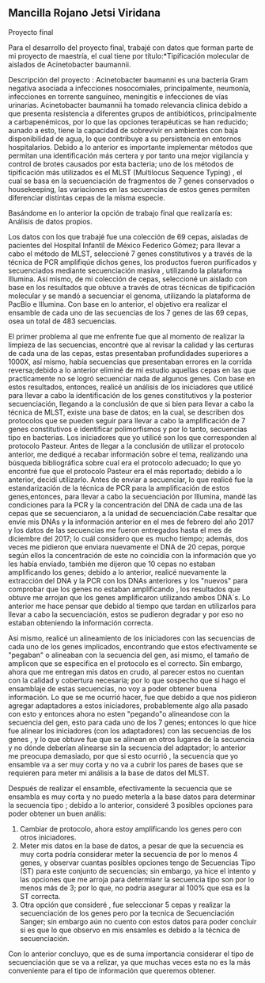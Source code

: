 
## Mancilla Rojano Jetsi Viridana 

Proyecto final

Para el desarrollo del proyecto final, trabajé con datos que forman parte de mi proyecto de maestría, el cual tiene por título:*Tipificación molecular de aislados de Acinetobacter baumannii.

Descripción del proyecto :
Acinetobacter baumanni es una bacteria Gram negativa asociada a infecciones nosocomiales, principalmente, neumonía, infecciones en torrente sanguíneo, meningitis e infecciones de vías urinarias. Acinetobacter baumannii ha tomado relevancia clínica debido a que presenta resistencia a diferentes grupos de antibióticos, principalmente a carbapenémicos, por lo que las opciones terapéuticas se han reducido; aunado a esto, tiene la capacidad de sobrevivir en ambientes con baja disponibilidad de agua, lo que contribuye a su persistencia en entornos hospitalarios. Debido a lo anterior es importante implementar métodos que permitan una identificación más certera y por tanto una mejor vigilancia y control de brotes causados por esta bacteria; uno de los métodos de tipificación más utilizados es el MLST (Multilocus Sequence Typing) , el cual se basa en la secuenciación de fragmentos de 7 genes conservados o housekeeping, las variaciones en las secuencias de estos genes permiten diferenciar distintas cepas de la misma especie.

Basándome en lo anterior la opción de trabajo final que realizaría es: Análisis de datos propios.

Los datos con los que trabajé fue una colección de 69 cepas, aisladas de pacientes del Hospital Infantil de México Federico Gómez; para llevar a cabo el método de MLST, seleccioné 7 genes constitutivos y a través de la técnica de PCR amplifiqúe dichos genes, los productos fueron purificados y secuenciados mediante secuenciación masiva , utilizando la plataforma Illumina. Así mismo, de mi colección de cepas, seleccioné un aislado con base en los resultados que obtuve a través de otras técnicas de tipificación molecular y se mandó a secuenciar el genoma, utilizando la plataforma de PacBio e Illumina. Con base en lo anterior, el objetivo era realizar el ensamble de cada uno de las secuencias de los 7 genes de las 69 cepas, osea un total de 483 secuencias. 

El primer problema al que me enfrente fue que al momento de realizar la limpieza de las secuencias, encontré que al revisar la calidad y las certuras de cada una de las cepas, estas presentaban profundidades superiores a 1000X, así mismo, había secuencias que presentaban errores en la corrida reversa;debido a lo anterior eliminé de mi estudio aquellas cepas en las que practicamente no se logró secuenciar nada de algunos genes. Con base en estos resultados, entonces, realicé un análisis de los iniciadores que utilicé para llevar a cabo la identificación de los genes constitutivos y la posterior secuenciación, llegando a la conclusión de que si bien para llevar a cabo la técnica de MLST, existe una base de datos; en la cual, se describen dos protocolos que se pueden seguir para llevar a cabo la amplificación de 7 genes constitutivos e identificar polimorfismos y por lo tanto, secuencias tipo en bacterias. Los iniciadores que yo utilicé son los que corresponden al protocolo Pasteur.  Antes de llegar a la conclusión de utilizar el protocolo anterior, me dediqué a recabar información sobre el tema, realizando una búsqueda bibliográfica sobre cual era el protocolo adecuado; lo que yo encontré fue que el protocolo Pasteur era el más reportado; debido a lo anterior, decidí utilizarlo. Antes de enviar a secuenciar, lo que realicé fue la estandarización de la técnica de PCR para la amplificación de estos genes,entonces, para llevar a cabo la secuenciación por Illumina, mandé las condiciones para la PCR y la concentración del DNA de cada una de las cepas que se secuenciaron, a la unidad de secuenciación.Cabe resaltar que envíe mis DNAs y la información anterior en el mes de febrero del año 2017 y los datos de las secuencias me fueron entregados hasta el mes de diciembre del 2017; lo cuál considero que es mucho tiempo; además, dos veces me pidieron que enviara nuevamente el DNA de 20 cepas, porque según ellos la concentración de este no coincidia con la información que yo les había enviado, también me dijeron que 10 cepas no estaban amplificando los genes; debido a lo anterior, realicé nuevamente la extracción del DNA y la PCR con los DNAs anteriores y los "nuevos" para comprobar que los genes no estaban amplificando , los resultados que obtuve me arrojan que  los genes amplificaron utilizando ambos DNA´s. Lo anterior  me hace pensar que debido al tiempo que tardan en utilizarlos para llevar a cabo la secuenciación, estos se pudieron degradar y por eso no estaban obteniendo la información correcta. 

Asi mismo, realicé un alineamiento de los iniciadores con las secuencias de cada uno de los genes implicados, encontrando que estos efectivamente se "pegaban" o alineaban con la secuencia del gen, asi mismo, el tamaño de amplicon que se especifica en el protocolo es el correcto. Sin embargo, ahora que me entregan mis datos en crudo, al parecer estos no cuentan con la calidad y cobertura necesaria; por lo que sospecho que si hago el ensamblaje de estas secuencias, no voy a poder obtener buena información. Lo que se me ocurrió hacer, fue que debido a que nos pidieron agregar adaptadores a estos iniciadores, probablemente algo alla pasado con esto y entonces ahora no esten "pegando"o alineandose con la secuencia del gen, esto para cada uno de los 7 genes; entonces lo que hice fue alinear los iniciadores (con los adaptadores) con las secuencias de los genes , y lo que obtuve fue que se alinean en otros lugares de la secuencia y no dónde deberían alinearse sin la secuencia del adaptador; lo anterior me preocupa demasiado, por que si esto ocurrió , la secuencia que yo ensamble va a ser muy corta y no va a cubrir los pares de bases que se requieren para meter mi análisis a la base de datos del MLST. 

Después de realizar el ensamble, efectivamente la secuencia que se ensambla es muy corta y no puedo meterla a la base datos para determinar la secuencia tipo ; debido a lo anterior, consideré 3 posibles opciones para poder obtener un buen anális:

1. Cambiar de protocolo, ahora estoy amplificando los genes pero con otros iniciadores.
2. Meter mis datos en la base de datos, a pesar de que la secuencia es muy corta podría considerar meter la secuencia de por lo menos 4 genes, y observar cuantas posibles opciones tengo de Secuencias Tipo (ST) para este conjunto de secuencias; sin embargo, ya hice el intento y las opciones que me arroja para determianr la secuencia tipo son por lo menos más de 3; por lo que, no podría asegurar al 100% que esa es la  ST  correcta.  
3. Otra opción que consideré , fue seleccionar 5 cepas y realizar la secuenciación de los genes pero por la tecnica de Secuenciación Sanger; sin embargo aún no cuento con estos datos para poder concluir si es que lo que observo en mis ensamles es debido a la técnica de secuenciación.

Con lo anterior concluyo, que es de suma importancia considerar el tipo de secuenciación que se va a relizar, ya que muchas veces esta no es la más conveniente para el tipo de información que queremos obtener. 





